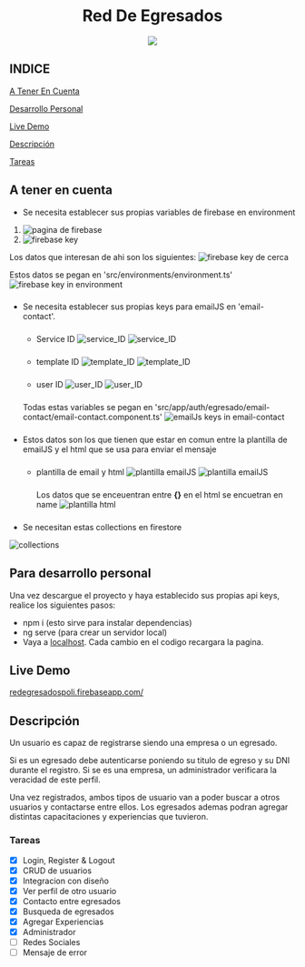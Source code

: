 <h1 style="text-align: center;">Red De Egresados</h1>

<div style="text-align: center; align-content: center;">
  
<img src="/src/assets/images/logo_ipm.png">

</div>

##

## INDICE
[A Tener En Cuenta](https://github.com/lucasrouco/Red-De-Egresados-IPM#a-tener-en-cuenta)

[Desarrollo Personal](https://github.com/lucasrouco/Red-De-Egresados-IPM#para-desarrollo-personal)

[Live Demo](https://github.com/lucasrouco/Red-De-Egresados-IPM#live-demo)

[Descripción](https://github.com/lucasrouco/Red-De-Egresados-IPM#descripción)

[Tareas](https://github.com/lucasrouco/Red-De-Egresados-IPM#tareas)
## A tener en cuenta

- Se necesita establecer sus propias variables de firebase en environment

1.  ![pagina de firebase](/src/assets/images/firebase.png)
2.  ![firebase key](/src/assets/images/api_keys_firebase.png)

Los datos que interesan de ahi son los siguientes:
![firebase key de cerca](/src/assets/images/api_keys_firebase_closeup.png)

Estos datos se pegan en 'src/environments/environment.ts'
![firebase key in environment](/src/assets/images/api_keys_firebase_in_environment.png)

###

- Se necesita establecer sus propias keys para emailJS en 'email-contact'.

  ###

  - Service ID
    ![service_ID](/src/assets/images/emailJS_service_ID.png)
    ![service_ID](/src/assets/images/emailJS_service_ID_closeup.png)
    ###
  - template ID
    ![template_ID](/src/assets/images/emailJS_template_ID.png)
    ![template_ID](/src/assets/images/emailJS_template_ID_closeup.png)
    ###
  - user ID
    ![user_ID](/src/assets/images/emailJS_user_ID.png)
    ![user_ID](/src/assets/images/emailJS_user_ID_closeup.png)

  ###

  Todas estas variables se pegan en 'src/app/auth/egresado/email-contact/email-contact.component.ts'
  ![emailJs keys in email-contact](/src/assets/images/emailJS_keys.png)

  ###

- Estos datos son los que tienen que estar en comun entre la plantilla de emailJS y el html que se usa para enviar el mensaje
  ###
  - plantilla de email y html
    ![plantilla emailJS](/src/assets/images/plantilla_emailJS.png)
    ![plantilla emailJS](/src/assets/images/plantilla_emailJS_closeup.png)
    ###
    Los datos que se enceuentran entre **{}** en el html se encuetran en name
    ![plantilla html](/src/assets/images/html_emailJS.png)

###

- Se necesitan estas collections en firestore

![collections](/src/assets/images/collections_necesarias.png)

## Para desarrollo personal

Una vez descargue el proyecto y haya establecido sus propias api keys, realice los siguientes pasos:

- npm i (esto sirve para instalar dependencias)
- ng serve (para crear un servidor local)
- Vaya a [localhost](http://localhost:4200/). Cada cambio en el codigo recargara la pagina.

## Live Demo

[redegresadospoli.firebaseapp.com/](https://redegresadospoli.firebaseapp.com/)

## Descripción

Un usuario es capaz de registrarse siendo una empresa o un egresado.

Si es un egresado debe autenticarse poniendo su titulo de egreso y su DNI durante el registro. Si se es una empresa, un administrador verificara la veracidad de este perfil.

Una vez registrados, ambos tipos de usuario van a poder buscar a otros usuarios y contactarse entre ellos. Los egresados ademas podran agregar distintas capacitaciones y experiencias que tuvieron.

### Tareas

- [x] Login, Register & Logout
- [x] CRUD de usuarios
- [x] Integracion con diseño
- [x] Ver perfil de otro usuario
- [x] Contacto entre egresados
- [x] Busqueda de egresados
- [x] Agregar Experiencias
- [x] Administrador
- [ ] Redes Sociales
- [ ] Mensaje de error
